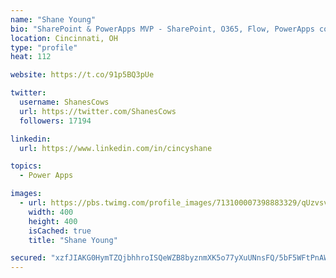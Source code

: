 ```yaml
---
name: "Shane Young"
bio: "SharePoint & PowerApps MVP - SharePoint, O365, Flow, PowerApps consulting? @PowerApps911 | Pure Snark? You found it."
location: Cincinnati, OH
type: "profile"
heat: 112

website: https://t.co/91p5BQ3pUe

twitter:
  username: ShanesCows
  url: https://twitter.com/ShanesCows
  followers: 17194

linkedin:
  url: https://www.linkedin.com/in/cincyshane

topics:
  - Power Apps

images:
  - url: https://pbs.twimg.com/profile_images/713100007398883329/qUzvsvQ3_400x400.jpg
    width: 400
    height: 400
    isCached: true
    title: "Shane Young"

secured: "xzfJIAKG0HymTZQjbhhroISQeWZB8byznmXK5o77yXuUNnsFQ/5bF5WFtPnAWOFkwkatntm227BOY725tkomlSmBeW0Ygomy3fliAYtAfl0ZXV4wNqZyof/u327l9SmJ3zqo1jbZSCb6JhKHgMm52i9Dixd4TYS71yjk8SqWbb7V4CRBmHMjBj2qkePrrD7Gfy35bkZQoug8I8s6YSx/0KUqOlFL05IdsxPUzNz0OSbB8smTNFjNNMCOczy+Dxkt5v/VCrdrW29tOBmSM7YXYP9KNyKAlbaK9f83C+Yqo6WcbpYufAsN0XJwXqx5cwjhnJmiWPLArkd4rQhsUOSUs04gSFUtbKOnnHuXcpgGItIwY1bZpaFAcVDWQuVT+oA6LnE/Ykqx2RGwANEAVbkFpR7Uj6xyBDItic+vPL6IEGo=;VQ3A4UpVfFxYG10uCk3Aww=="
---
```


